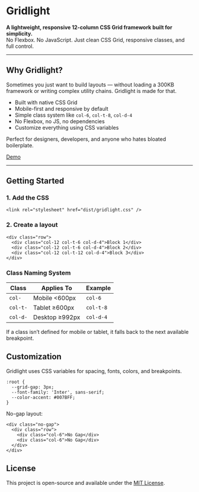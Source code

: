 # Gridlight

**A lightweight, responsive 12-column CSS Grid framework built for simplicity.**  
No Flexbox. No JavaScript. Just clean CSS Grid, responsive classes, and full control.

---

## Why Gridlight?

Sometimes you just want to build layouts — without loading a 300KB framework or writing complex utility chains. Gridlight is made for that.

- Built with native CSS Grid  
- Mobile-first and responsive by default  
- Simple class system like `col-6`, `col-t-8`, `col-d-4`  
- No Flexbox, no JS, no dependencies  
- Customize everything using CSS variables

Perfect for designers, developers, and anyone who hates bloated boilerplate.

[Demo](https://biju001.github.io/Gridlight/)

---

## Getting Started

### 1. Add the CSS

```
<link rel="stylesheet" href="dist/gridlight.css" />
```

### 2. Create a layout

```
<div class="row">
  <div class="col-12 col-t-6 col-d-4">Block 1</div>
  <div class="col-12 col-t-6 col-d-4">Block 2</div>
  <div class="col-12 col-t-12 col-d-4">Block 3</div>
</div>
```
### Class Naming System

| Class      | Applies To         | Example     |
|------------|--------------------|-------------|
| `col-`     | Mobile <600px      | `col-6`     |
| `col-t-`   | Tablet ≥600px      | `col-t-8`   |
| `col-d-`   | Desktop ≥992px     | `col-d-4`   |


If a class isn’t defined for mobile or tablet, it falls back to the next available breakpoint.

## Customization

Gridlight uses CSS variables for spacing, fonts, colors, and breakpoints.

```
:root {
  --grid-gap: 3px;
  --font-family: 'Inter', sans-serif;
  --color-accent: #007BFF;
}
```

No-gap layout:
```
<div class="no-gap">
  <div class="row">
    <div class="col-6">No Gap</div>
    <div class="col-6">No Gap</div>
  </div>
</div>
```



## License

This project is open-source and available under the [MIT License](LICENSE).
